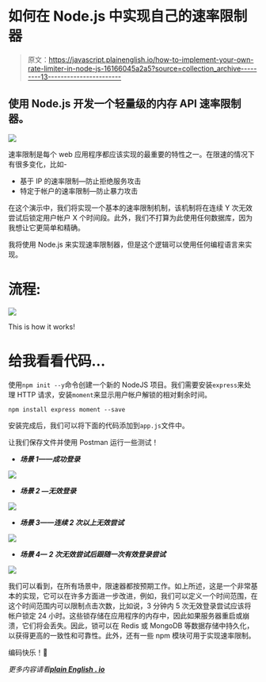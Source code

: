 # 如何在 Node.js 中实现自己的速率限制器

> 原文：<https://javascript.plainenglish.io/how-to-implement-your-own-rate-limiter-in-node-js-16166045a2a5?source=collection_archive---------13----------------------->

## 使用 Node.js 开发一个轻量级的内存 API 速率限制器。

![](img/ec4f4c1159176a7236f7fbe9df4aec01.png)

速率限制是每个 web 应用程序都应该实现的最重要的特性之一。在限速的情况下有很多变化，比如-

*   基于 IP 的速率限制—防止拒绝服务攻击
*   特定于帐户的速率限制—防止暴力攻击

在这个演示中，我们将实现一个基本的速率限制机制，该机制将在连续 Y 次无效尝试后锁定用户帐户 X 个时间段。此外，我们不打算为此使用任何数据库，因为我想让它更简单和精确。

我将使用 Node.js 来实现速率限制器，但是这个逻辑可以使用任何编程语言来实现。

# 流程:

![](img/d875f876fdbbc8cac811c2a45b90cd7f.png)

This is how it works!

# 给我看看代码…

使用`npm init --y`命令创建一个新的 NodeJS 项目。我们需要安装`express`来处理 HTTP 请求，安装`moment`来显示用户帐户解锁的相对剩余时间。

```
npm install express moment --save
```

安装完成后，我们可以将下面的代码添加到`app.js`文件中。

让我们保存文件并使用 Postman 运行一些测试！

*   ***场景 1——成功登录***

![](img/67c61a2c6675ceac60fd2358ab6acdd1.png)

*   ***场景 2 —无效登录***

![](img/d6e46607b7ec53f3be89681b0d103d4f.png)

*   ***场景 3——连续 2 次以上无效尝试***

![](img/c74ca1e86cfe33bffedc1c9fc8209244.png)

*   ***场景 4— 2 次无效尝试后跟随一次有效登录尝试***

![](img/6c74e7c5f342507b28bba35ce9c15c2c.png)

我们可以看到，在所有场景中，限速器都按预期工作。如上所述，这是一个非常基本的实现，它可以在许多方面进一步改进，例如，我们可以定义一个时间范围，在这个时间范围内可以限制点击次数，比如说，3 分钟内 5 次无效登录尝试应该将帐户锁定 24 小时。这些锁存储在应用程序的内存中，因此如果服务器重启或崩溃，它们将会丢失。因此，锁可以在 Redis 或 MongoDB 等数据存储中持久化，以获得更高的一致性和可靠性。此外，还有一些 npm 模块可用于实现速率限制。

编码快乐！🎉

*更多内容请看*[***plain English . io***](http://plainenglish.io/)